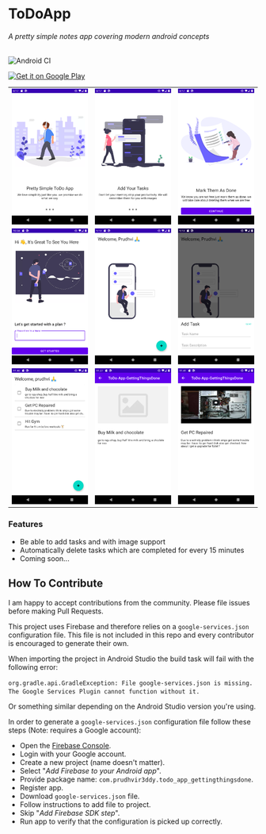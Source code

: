 # ToDoApp
###### A pretty simple notes app covering modern android concepts

![Android CI](https://github.com/prudhvir3ddy/ToDoApp/workflows/Android%20CI/badge.svg)


<a href='https://play.google.com/store/apps/details?id=com.prudhvir3ddy.todo_app_gettingthingsdone'><img alt='Get it on Google Play' src='https://play.google.com/intl/en_us/badges/images/generic/en_badge_web_generic.png' width = "150px"/></a>

<table>
   <tr>
     <td><kbd><img src="./screenshots/ss1.png"></kbd></td>
     <td><kbd><img src="./screenshots/ss2.png"></kbd></td>
     <td><kbd><img src="./screenshots/ss3.png"></kbd></td>
     <tr> 
      <td><kbd><img src="./screenshots/ss4.png"></kbd></td>
     <td><kbd><img src="./screenshots/ss5.png"></kbd></td>
     <td><kbd><img src="./screenshots/ss6.png"></kbd></td>
    </tr>
     <tr> 
      <td><kbd><img src="./screenshots/ss7.png"></kbd></td>
     <td><kbd><img src="./screenshots/ss8.png"></kbd></td>
     <td><kbd><img src="./screenshots/ss9.png"></kbd></td>
</table>

### Features

* Be able to add tasks and with image support
* Automatically delete tasks which are completed for every 15 minutes
* Coming soon...


## How To Contribute

I am happy to accept contributions from the community. Please file issues before making Pull Requests.

This project uses Firebase and therefore relies on a `google-services.json` configuration file. This file is not included in this repo and every contributor is encouraged to generate their own.

When importing the project in Android Studio the build task will fail with the following error:

`org.gradle.api.GradleException: File google-services.json is missing. The Google Services Plugin cannot function without it.`

Or something similar depending on the Android Studio version you're using.

In order to generate a `google-services.json` configuration file follow these steps (Note: requires a Google account):

- Open the [Firebase Console](https://console.firebase.google.com/).
- Login with your Google account.
- Create a new project (name doesn't matter).
- Select "_Add Firebase to your Android app_".
- Provide package name:  `com.prudhvir3ddy.todo_app_gettingthingsdone`.
- Register app.
- Download `google-services.json` file.
- Follow instructions to add file to project.
- Skip "_Add Firebase SDK step_".
- Run app to verify that the configuration is picked up correctly.
